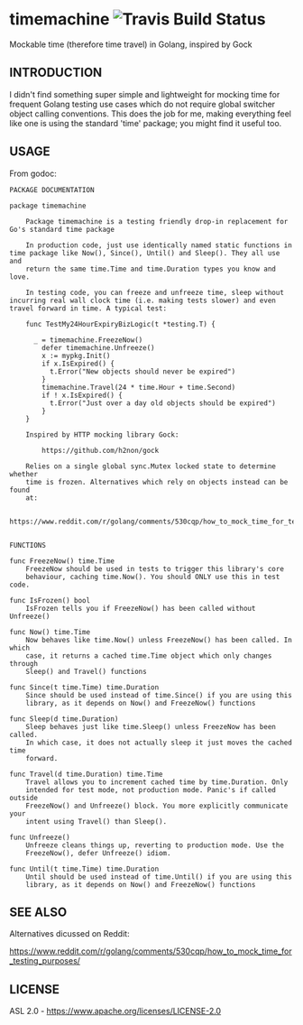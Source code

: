 # timemachine ![Travis Build Status](https://travis-ci.org/endotoh/timemachine.svg?branch=master)
Mockable time (therefore time travel) in Golang, inspired by Gock

## INTRODUCTION

I didn't find something super simple and lightweight for mocking time
for frequent Golang testing use cases which do not require global switcher object 
calling conventions. This does the job for me, making everything feel like one 
is using the standard 'time' package; you might find it useful too.

## USAGE

From godoc:

```
PACKAGE DOCUMENTATION

package timemachine

    Package timemachine is a testing friendly drop-in replacement for Go's standard time package

    In production code, just use identically named static functions in time package like Now(), Since(), Until() and Sleep(). They all use and
    return the same time.Time and time.Duration types you know and love.

    In testing code, you can freeze and unfreeze time, sleep without incurring real wall clock time (i.e. making tests slower) and even travel forward in time. A typical test:

    func TestMy24HourExpiryBizLogic(t *testing.T) {

      _ = timemachine.FreezeNow()
	    defer timemachine.Unfreeze()
	    x := mypkg.Init()
	    if x.IsExpired() {
	      t.Error("New objects should never be expired")
	    }
	    timemachine.Travel(24 * time.Hour + time.Second)
	    if ! x.IsExpired() {
	      t.Error("Just over a day old objects should be expired")
	    }
    }

    Inspired by HTTP mocking library Gock:

	    https://github.com/h2non/gock

    Relies on a single global sync.Mutex locked state to determine whether
    time is frozen. Alternatives which rely on objects instead can be found
    at:

	    https://www.reddit.com/r/golang/comments/530cqp/how_to_mock_time_for_testing_purposes/


FUNCTIONS

func FreezeNow() time.Time
    FreezeNow should be used in tests to trigger this library's core
    behaviour, caching time.Now(). You should ONLY use this in test code.

func IsFrozen() bool
    IsFrozen tells you if FreezeNow() has been called without Unfreeze()

func Now() time.Time
    Now behaves like time.Now() unless FreezeNow() has been called. In which
    case, it returns a cached time.Time object which only changes through
    Sleep() and Travel() functions

func Since(t time.Time) time.Duration
    Since should be used instead of time.Since() if you are using this
    library, as it depends on Now() and FreezeNow() functions

func Sleep(d time.Duration)
    Sleep behaves just like time.Sleep() unless FreezeNow has been called.
    In which case, it does not actually sleep it just moves the cached time
    forward.

func Travel(d time.Duration) time.Time
    Travel allows you to increment cached time by time.Duration. Only
    intended for test mode, not production mode. Panic's if called outside
    FreezeNow() and Unfreeze() block. You more explicitly communicate your
    intent using Travel() than Sleep().

func Unfreeze()
    Unfreeze cleans things up, reverting to production mode. Use the
    FreezeNow(), defer Unfreeze() idiom.

func Until(t time.Time) time.Duration
    Until should be used instead of time.Until() if you are using this
    library, as it depends on Now() and FreezeNow() functions

```

## SEE ALSO

Alternatives dicussed on Reddit:

https://www.reddit.com/r/golang/comments/530cqp/how_to_mock_time_for_testing_purposes/


## LICENSE

ASL 2.0 - https://www.apache.org/licenses/LICENSE-2.0
